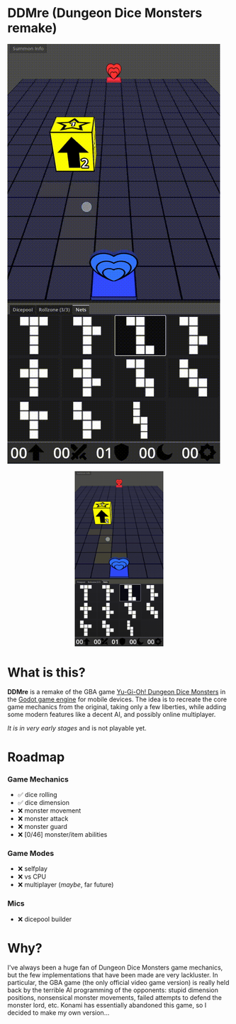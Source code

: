 # DDMre (Dungeon Dice Monsters remake)

![Demo](gallery/demo1_short.gif)
<p align="center">
  <img src="gallery/demo1_short.gif" width="200"/>
</p>

# What is this?
**DDMre** is a remake of the GBA game [Yu-Gi-Oh! Dungeon Dice Monsters](https://en.wikipedia.org/wiki/Yu-Gi-Oh!_Dungeon_Dice_Monsters) in the [Godot game engine](https://godotengine.org/) for mobile devices. The idea is to recreate the core game mechanics from the original, taking only a few liberties, while adding some modern features like a decent AI, and possibly online multiplayer. 

*It is in very early stages*  and is not playable yet.

# Roadmap

### Game Mechanics
- ✅ dice rolling
- ✅ dice dimension
- ❌ monster movement
- ❌ monster attack
- ❌ monster guard
- ❌ [0/46] monster/item abilities

### Game Modes
- ❌ selfplay
- ❌ vs CPU
- ❌ multiplayer (_maybe_, far future)

### Mics
- ❌ dicepool builder 


# Why?
I've always been a huge fan of Dungeon Dice Monsters game mechanics, but the few implementations that have been made are very lackluster. In particular, the GBA game (the only official video game version) is really held back by the terrible AI programming of the opponents: stupid dimension positions, nonsensical monster movements, failed attempts to defend the monster lord, etc. Konami has essentially abandoned this game, so I decided to make my own version...
